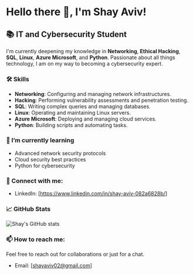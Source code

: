 # Hello there 👋, I'm Shay Aviv!

## 📚 IT and Cybersecurity Student

I'm currently deepening my knowledge in **Networking**, **Ethical Hacking**, **SQL**, **Linux**, **Azure Microsoft**, and **Python**. Passionate about all things technology, I am on my way to becoming a cybersecurity expert.

### 🛠 Skills
- **Networking**: Configuring and managing network infrastructures.
- **Hacking**: Performing vulnerability assessments and penetration testing.
- **SQL**: Writing complex queries and managing databases.
- **Linux**: Operating and maintaining Linux servers.
- **Azure Microsoft**: Deploying and managing cloud services.
- **Python**: Building scripts and automating tasks.

### 🌱 I’m currently learning
- Advanced network security protocols
- Cloud security best practices
- Python for cybersecurity

### 🤝 Connect with me:
- LinkedIn: [https://www.linkedin.com/in/shay-aviv-082a6828b/]

### 📈 GitHub Stats
![Shay's GitHub stats](https://github-readme-stats.vercel.app/api?username=ShayAviv&show_icons=true&theme=radical)

### 📫 How to reach me:
Feel free to reach out for collaborations or just for a chat.
- Email: [shayaviv02@gmail.com]


